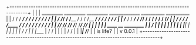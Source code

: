 +-------------------------------------------------------------------------------------+
|                                                                                     |
|        _________   _________   _________   _____________   __________   __________  |
|       /        /  /   _____/  /        /  /            /  /         /  /         /  |
|      /    /___/  /   /____   /    /   /  /__       ___/  /     /   /  /   /     /   |
|     /___     /  /   _____/  /    /___/      /     /     /     /   /  /   /_____/    |
|    /   /    /  /   /____   /    /   /      /     /     /     /   /  /      /        |
|   /________/  /________/  /________/      /_____/     /_________/  /______/         |
|                                                                                     |
|                                                                                     |
|                                 ____ __    ________                                 |
|                                /    |  |  |        |                                |
|                                |    |  |  |____|   |                                |
|                                |    |  |      /   /                                 |
|                                |____   |     /   /                                  |
|                                    |   |    /   /                                   |
|                                    |___|   /___/                                    |
|                                      is life?                                       |
|                                       v 0.0.1                                       |
+-------------------------------------------------------------------------------------+
